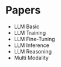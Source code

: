 # Papers

- LLM Basic
- LLM Training
- LLM Fine-Tuning
- LLM Inference
- LLM Reasoning
- Multi Modality
